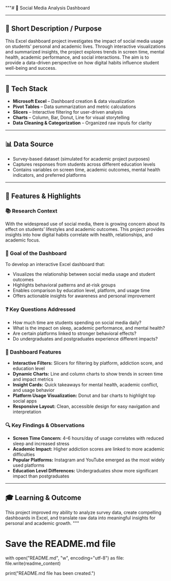  """# 📌 Social Media Analysis Dashboard

---

## 📝 Short Description / Purpose  
This Excel dashboard project investigates the impact of social media usage on students' personal and academic lives. Through interactive visualizations and summarized insights, the project explores trends in screen time, mental health, academic performance, and social interactions. The aim is to provide a data-driven perspective on how digital habits influence student well-being and success.

---

## 🧰 Tech Stack  
- **Microsoft Excel** – Dashboard creation & data visualization  
- **Pivot Tables** – Data summarization and metric calculations  
- **Slicers** – Interactive filtering for user-driven analysis  
- **Charts** – Column, Bar, Donut, Line for visual storytelling  
- **Data Cleaning & Categorization** – Organized raw inputs for clarity  

---

## 📊 Data Source  
- Survey-based dataset (simulated for academic project purposes)  
- Captures responses from students across different education levels  
- Contains variables on screen time, academic outcomes, mental health indicators, and preferred platforms  

---

## 🌟 Features & Highlights  

### 📚 Research Context  
With the widespread use of social media, there is growing concern about its effect on students’ lifestyles and academic outcomes. This project provides insights into how digital habits correlate with health, relationships, and academic focus.

### 🎯 Goal of the Dashboard  
To develop an interactive Excel dashboard that:  
- Visualizes the relationship between social media usage and student outcomes  
- Highlights behavioral patterns and at-risk groups  
- Enables comparison by education level, platform, and usage time  
- Offers actionable insights for awareness and personal improvement  

### ❓ Key Questions Addressed  
- How much time are students spending on social media daily?  
- What is the impact on sleep, academic performance, and mental health?  
- Are certain platforms linked to stronger behavioral effects?  
- Do undergraduates and postgraduates experience different impacts?

### 🚀 Dashboard Features  
- **Interactive Filters:** Slicers for filtering by platform, addiction score, and education level  
- **Dynamic Charts:** Line and column charts to show trends in screen time and impact metrics  
- **Insight Cards:** Quick takeaways for mental health, academic conflict, and usage behavior  
- **Platform Usage Visualization:** Donut and bar charts to highlight top social apps  
- **Responsive Layout:** Clean, accessible design for easy navigation and interpretation  

### 🔍 Key Findings & Observations  
- **Screen Time Concern:** 4–6 hours/day of usage correlates with reduced sleep and increased stress  
- **Academic Impact:** Higher addiction scores are linked to more academic difficulties  
- **Popular Platforms:** Instagram and YouTube emerged as the most widely used platforms  
- **Education Level Differences:** Undergraduates show more significant impact than postgraduates  

---

## 🎓 Learning & Outcome  
This project improved my ability to analyze survey data, create compelling dashboards in Excel, and translate raw data into meaningful insights for personal and academic growth.
"""

# Save the README.md file
with open("README.md", "w", encoding="utf-8") as file:
    file.write(readme_content)

print("README.md file has been created.")
